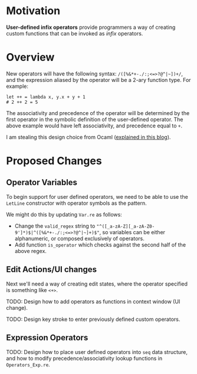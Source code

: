 
[TODO: type equivalence, type variable, cursor inspector and pretty printer]: # 

# Motivation

**User-defined infix operators** provide programmers a way of creating custom functions that can be invoked as *infix* operators.   

# Overview
New operators will have the following syntax: `/([%&*+-./:;<=>?@^|~])+/`, and the expression aliased by the operator will be a 2-ary function type. For example:
```
let ++ = lambda x, y.x + y + 1
# 2 ++ 2 = 5 
```

The associativity and precedence of the operator will be determined by the first operator in the symbolic definition of the user-defined operator. The above example would have left associativity, and precedence equal to `+`. 

I am stealing this design choice from Ocaml ([explained in this blog](https://haifengl.wordpress.com/2014/07/02/ocaml-functions/)).

# Proposed Changes
## Operator Variables
To begin support for user defined operators, we need to be able to use the `LetLine` constructor with operator symbols as the pattern. 

We might do this by updating `Var.re` as follows:
- Change the `valid_regex` string to `"^([_a-zA-Z][_a-zA-Z0-9']*)$|^([%&*+-./:;<=>?@^|~]+)$"`, so variables can be either alphanumeric, or composed exclusively of operators.
- Add function `is_operator` which checks against the second half of the above regex. 

## Edit Actions/UI changes
Next we'll need a way of creating edit states, where the operator specified is something like `<+>`.

TODO: Design how to add operators as functions in context window (UI change).

TODO: Design key stroke to enter previously defined custom operators. 

## Expression Operators
TODO: Design how to place user defined operators into `seq` data structure, and how to modify precedence/associativity lookup functions in `Operators_Exp.re`. 